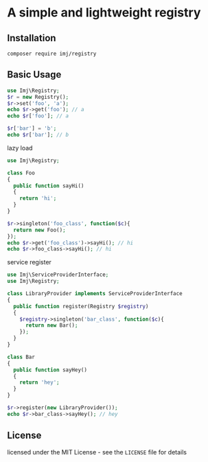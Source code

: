 
A simple and lightweight registry
===========================

Installation
------------
```shell
composer require imj/registry
```

Basic Usage
------------
```php
use Imj\Registry;
$r = new Registry();
$r->set('foo', 'a');
echo $r->get('foo'); // a
echo $r['foo']; // a

$r['bar'] = 'b';
echo $r['bar']; // b
```

lazy load
```php
use Imj\Registry;

class Foo
{
  public function sayHi()
  {
    return 'hi';
  }
}

$r->singleton('foo_class', function($c){
  return new Foo();
});
echo $r->get('foo_class')->sayHi(); // hi
echo $r->foo_class->sayHi(); // hi
```

service register
```php
use Imj\ServiceProviderInterface;
use Imj\Registry;

class LibraryProvider implements ServiceProviderInterface
{
  public function register(Registry $registry)
  {
    $registry->singleton('bar_class', function($c){
      return new Bar();
    });
  }
}

class Bar
{
  public function sayHey()
  {
    return 'hey';
  }
}

$r->register(new LibraryProvider());
echo $r->bar_class->sayHey(); // hey
```

License
------------

licensed under the MIT License - see the `LICENSE` file for details
